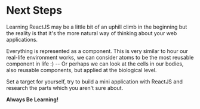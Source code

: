 # Next Steps

Learning ReactJS may be a little bit of an uphill climb in the beginning but the reality is that it's the more natural way of thinking about your web applications.

Everything is represented as a component. This is very similar to hour our real-life environment works, we can consider atoms to be the most reusable component in life :) -- Or perhaps we can look at the cells in our bodies, also reusable components, but applied at the biological level.

Set a target for yourself, try to build a mini application with ReactJS and research the parts which you aren't sure about.

__Always Be Learning!__